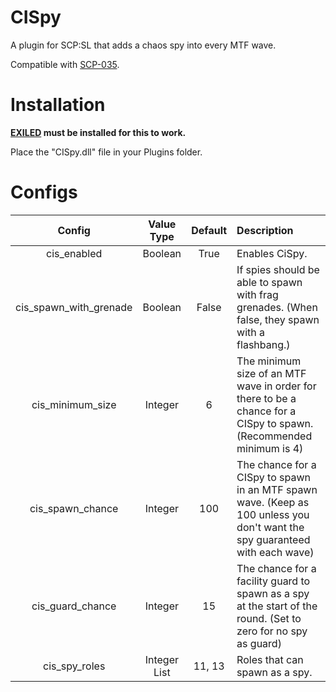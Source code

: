 # CISpy

A plugin for SCP:SL that adds a chaos spy into every MTF wave.

Compatible with [SCP-035](https://github.com/Cyanox62/scp035/tree/exiled).

# Installation

**[EXILED](https://github.com/galaxy119/EXILED) must be installed for this to work.**

Place the "CISpy.dll" file in your Plugins folder.

# Configs

| Config        | Value Type |  Default          | Description  |
| :-------------: | :-----:| :-----:|:-----|
| cis_enabled | Boolean |True | Enables CiSpy. |
| cis_spawn_with_grenade | Boolean | False | If spies should be able to spawn with frag grenades. (When false, they spawn with a flashbang.) |
| cis_minimum_size | Integer | 6 | The minimum size of an MTF wave in order for there to be a chance for a CISpy to spawn. (Recommended minimum is  4) |
| cis_spawn_chance | Integer | 100 | The chance for a CISpy to spawn in an MTF spawn wave. (Keep as 100 unless you don't want the spy guaranteed with each wave) |
| cis_guard_chance | Integer | 15 | The chance for a facility guard to spawn as a spy at the start of the round. (Set to zero for no spy as guard) |
| cis_spy_roles | Integer List | 11, 13 | Roles that can spawn as a spy. |

